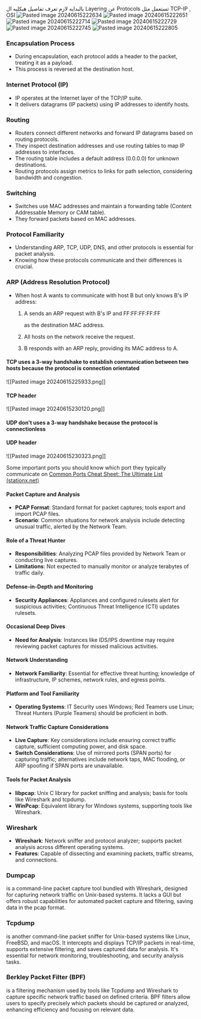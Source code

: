 بالبدايه لازم تعرف تفاصيل هيكليه ال Layering عن Protocols تستعمل مثل TCP-IP , OSI
![Pasted image 20240615222634](https://github.com/cyber6l/eCTHP-Notes/assets/131306259/55e70cea-905c-46df-bf0d-0a259ba44142)
![Pasted image 20240615222651](https://github.com/cyber6l/eCTHP-Notes/assets/131306259/66a718f6-2a00-458b-92f3-7d577852b881)
![Pasted image 20240615222714](https://github.com/cyber6l/eCTHP-Notes/assets/131306259/36bf6354-06e3-4a84-af67-0f24cbb14632)
![Pasted image 20240615222729](https://github.com/cyber6l/eCTHP-Notes/assets/131306259/f8b90b27-e30e-45bb-bf79-023db3a99be5)
![Pasted image 20240615222745](https://github.com/cyber6l/eCTHP-Notes/assets/131306259/e56f5126-04db-403b-86df-fc677160f9ea)
![Pasted image 20240615222805](https://github.com/cyber6l/eCTHP-Notes/assets/131306259/8c790531-d533-41a8-b984-08484356d258)

### Encapsulation Process

- During encapsulation, each protocol adds a header to the packet, treating it as a payload.
- This process is reversed at the destination host.

### Internet Protocol (IP)

- IP operates at the Internet layer of the TCP/IP suite.
- It delivers datagrams (IP packets) using IP addresses to identify hosts.

### Routing

- Routers connect different networks and forward IP datagrams based on routing protocols.
- They inspect destination addresses and use routing tables to map IP addresses to interfaces.
- The routing table includes a default address (0.0.0.0) for unknown destinations.
- Routing protocols assign metrics to links for path selection, considering bandwidth and congestion.

### Switching

- Switches use MAC addresses and maintain a forwarding table (Content Addressable Memory or CAM table).
- They forward packets based on MAC addresses.

### Protocol Familiarity

- Understanding ARP, TCP, UDP, DNS, and other protocols is essential for packet analysis.
- Knowing how these protocols communicate and their differences is crucial.

### ARP (Address Resolution Protocol)

- When host A wants to communicate with host B but only knows B's IP address:
    1. A sends an ARP request with B's IP and FF:FF:FF:FF:FF
        
        as the destination MAC address.
    2. All hosts on the network receive the request.
    3. B responds with an ARP reply, providing its MAC address to A.

#### TCP uses a 3-way handshake to establish communication between two hosts because the protocol is connection orientated
![[Pasted image 20240615225933.png]]

#### TCP header
![[Pasted image 20240615230120.png]]

#### UDP don't uses a 3-way handshake because the protocol is connectionless

#### UDP header
![[Pasted image 20240615230323.png]]

Some important ports you should know which port they typically communicate on 
[Common Ports Cheat Sheet: The Ultimate List (stationx.net)](https://www.stationx.net/common-ports-cheat-sheet/)

#### Packet Capture and Analysis

- **PCAP Format**: Standard format for packet captures; tools export and import PCAP files.
- **Scenario**: Common situations for network analysis include detecting unusual traffic, alerted by the Network Team.

#### Role of a Threat Hunter

- **Responsibilities**: Analyzing PCAP files provided by Network Team or conducting live captures.
- **Limitations**: Not expected to manually monitor or analyze terabytes of traffic daily.

#### Defense-in-Depth and Monitoring

- **Security Appliances**: Appliances and configured rulesets alert for suspicious activities; Continuous Threat Intelligence (CTI) updates rulesets.

#### Occasional Deep Dives

- **Need for Analysis**: Instances like IDS/IPS downtime may require reviewing packet captures for missed malicious activities.

#### Network Understanding

- **Network Familiarity**: Essential for effective threat hunting; knowledge of infrastructure, IP schemes, network rules, and egress points.

#### Platform and Tool Familiarity

- **Operating Systems**: IT Security uses Windows; Red Teamers use Linux; Threat Hunters (Purple Teamers) should be proficient in both.

#### Network Traffic Capture Considerations

- **Live Capture**: Key considerations include ensuring correct traffic capture, sufficient computing power, and disk space.
- **Switch Considerations**: Use of mirrored ports (SPAN ports) for capturing traffic; alternatives include network taps, MAC flooding, or ARP spoofing if SPAN ports are unavailable.

#### Tools for Packet Analysis

- **libpcap**: Unix C library for packet sniffing and analysis; basis for tools like Wireshark and tcpdump.
- **WinPcap**: Equivalent library for Windows systems, supporting tools like Wireshark.

### Wireshark

- **Wireshark**: Network sniffer and protocol analyzer; supports packet analysis across different operating systems.
- **Features**: Capable of dissecting and examining packets, traffic streams, and connections.

### Dumpcap
is a command-line packet capture tool bundled with Wireshark, designed for capturing network traffic on Unix-based systems. It lacks a GUI but offers robust capabilities for automated packet capture and filtering, saving data in the pcap format.

### Tcpdump 
is another command-line packet sniffer for Unix-based systems like Linux, FreeBSD, and macOS. It intercepts and displays TCP/IP packets in real-time, supports extensive filtering, and saves captured data for analysis. It's essential for network monitoring, troubleshooting, and security analysis tasks.

### Berkley Packet Filter (BPF) 
is a filtering mechanism used by tools like Tcpdump and Wireshark to capture specific network traffic based on defined criteria. BPF filters allow users to specify precisely which packets should be captured or analyzed, enhancing efficiency and focusing on relevant data.

